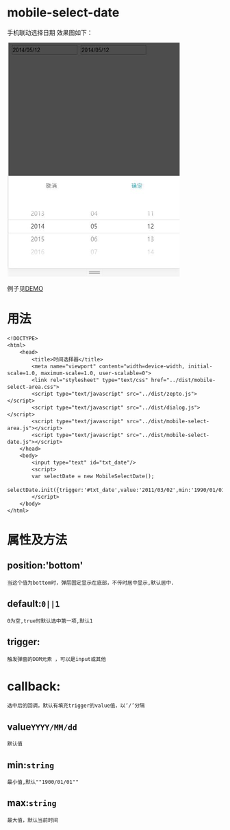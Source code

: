 # mobile-select-date
手机联动选择日期
效果图如下：

![mobile-select-date](example/mobile-select-date.jpg)

例子见[DEMO](http://www.lovewebgames.com/jsmodule/mobile-select-date.html)  
# 用法
	<!DOCTYPE>
	<html>
		<head>
			<title>时间选择器</title>
			<meta name="viewport" content="width=device-width, initial-scale=1.0, maximum-scale=1.0, user-scalable=0">
			<link rel="stylesheet" type="text/css" href="../dist/mobile-select-area.css">
			<script type="text/javascript" src="../dist/zepto.js"></script>
			<script type="text/javascript" src="../dist/dialog.js"></script>
			<script type="text/javascript" src="../dist/mobile-select-area.js"></script>
			<script type="text/javascript" src="../dist/mobile-select-date.js"></script>
		</head>
		<body>
			<input type="text" id="txt_date"/>
			<script>
			var selectDate = new MobileSelectDate();
			selectDate.init({trigger:'#txt_date',value:'2011/03/02',min:'1990/01/01',max:'2016/02/11'});
			</script>
		</body>
	</html>
# 属性及方法
## position:'bottom'
	当这个值为bottom时，弹层固定显示在底部，不传时居中显示,默认居中.
## default:`0||1`
	0为空,true时默认选中第一项,默认1
## trigger:
	触发弹窗的DOM元素 ，可以是input或其他
# callback:
	选中后的回调，默认有填充trigger的value值，以‘/’分隔
## value`YYYY/MM/dd`
	默认值
## min:`string`
	最小值,默认""1900/01/01""
## max:`string`
	最大值，默认当前时间